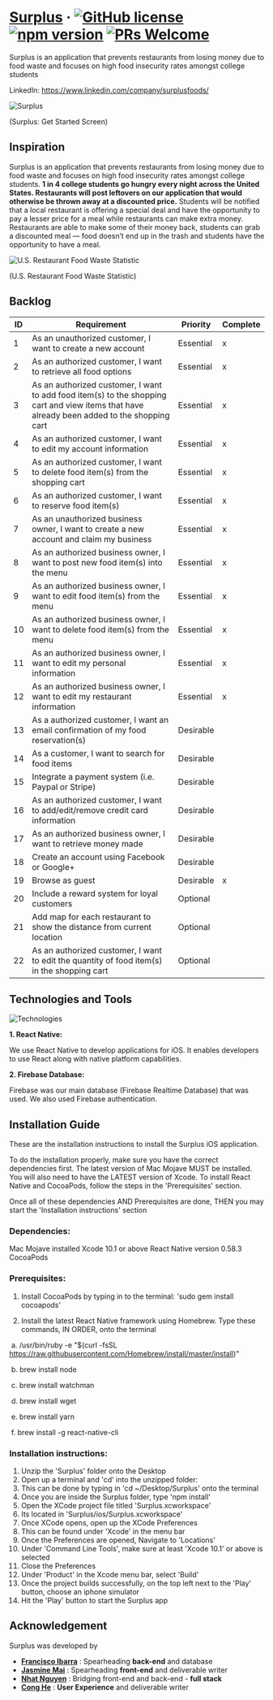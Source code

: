 # [Surplus](https://www.linkedin.com/company/surplusfoods/) &middot; [![GitHub license](https://img.shields.io/badge/license-MIT-blue.svg)](#) [![npm version](https://img.shields.io/npm/v/react.svg?style=flat)](#) [![PRs Welcome](https://img.shields.io/badge/PRs-welcome-brightgreen.svg)](#)

Surplus is an application that prevents restaurants from losing money due to food waste and focuses on high food insecurity rates amongst college students

LinkedIn: https://www.linkedin.com/company/surplusfoods/

![Surplus](https://im3.ezgif.com/tmp/ezgif-3-d718fad228dc.gif)

(Surplus: Get Started Screen)


## Inspiration

Surplus is an application that prevents restaurants from losing money due to food waste and focuses on high food insecurity rates amongst college students. **1 in 4 college students go hungry every night across the United States. Restaurants will post leftovers on our application that would otherwise be thrown away at a discounted price.** Students will be notified that a local restaurant is offering a special deal and have the opportunity to pay a lesser price for a meal while restaurants can make extra money. Restaurants are able to make some of their money back, students can grab a discounted meal — food doesn’t end up in the trash and students have the opportunity to have a meal.

![U.S. Restaurant Food Waste Statistic](https://i.imgur.com/2Xh0PSd.png)

(U.S. Restaurant Food Waste Statistic)


## Backlog

| ID | Requirement                                                                                                                                | Priority  | Complete |
|----|---------------------------------------------------------------------------------------------------------------------------------------------|-----------|----------|
| 1  | As an unauthorized customer, I want to create a new account                                                                                 | Essential |     x    |
| 2  | As an authorized customer, I want to retrieve all food options                                                                              | Essential |     x    |
| 3  | As an authorized customer, I want to add food item(s) to the shopping cart and view items that have already been added to the shopping cart | Essential |     x    |
| 4  | As an authorized customer, I want to edit my account information                                                                            | Essential |     x    |
| 5  | As an authorized customer, I want to delete food item(s) from the shopping cart                                                             | Essential |     x    |
| 6  | As an authorized customer, I want to reserve food item(s)                                                                                   | Essential |     x    |
| 7  | As an unauthorized business owner, I want to create a new account and claim my business                                                     | Essential |     x    |
| 8  | As an authorized business owner, I want to post new food item(s) into the menu                                                              | Essential |     x    |
| 9  | As an authorized business owner, I want to edit food item(s) from the menu                                                                  | Essential |     x    |
| 10 | As an authorized business owner, I want to delete food item(s) from the menu                                                                | Essential |     x    |
| 11 | As an authorized business owner, I want to edit my personal information                                                                     | Essential |     x    |
| 12 | As an authorized business owner, I want to edit my restaurant information                                                                   | Essential |     x    |
| 13 | As a authorized customer, I want an email confirmation of my food reservation(s)                                                            | Desirable |          |
| 14 | As a customer, I want to search for food items                                                                                              | Desirable |          |
| 15 | Integrate a payment system (i.e. Paypal or Stripe)                                                                                          | Desirable |          |
| 16 | As an authorized customer, I want to add/edit/remove credit card information                                                                | Desirable |          |
| 17 | As an authorized business owner, I want to retrieve money made                                                                              | Desirable |          |
| 18 | Create an account using Facebook or Google+                                                                                                 | Desirable |          |
| 19 | Browse as guest                                                                                                                             | Desirable |     x    |
| 20 | Include a reward system for loyal customers                                                                                                 | Optional  |          |
| 21 | Add map for each restaurant to show the distance from current location                                                                      | Optional  |          |
| 22 | As an authorized customer, I want to edit the quantity of food item(s) in the shopping cart                                                 | Optional  |          |


## Technologies and Tools

![Technologies](https://i.imgur.com/AoP5lOU.png)

**1. React Native:**

We use React Native to develop applications for iOS. It enables developers to use React along with native platform capabilities.

**2. Firebase Database:**

Firebase was our main database (Firebase Realtime Database) that was used. We also used Firebase authentication.


## Installation Guide
These are the installation instructions to install the Surplus iOS application. 

To do the installation properly, make sure you have the correct dependencies first. The latest version of Mac Mojave MUST be installed. You will also need to have the LATEST version of Xcode. To install React Native and CocoaPods, follow the steps in the 'Prerequisites' section. 

Once all of these dependencies AND Prerequisites are done, THEN you may start the 'Installation instructions' section

### Dependencies:
Mac Mojave installed
Xcode 10.1 or above
React Native version 0.58.3
CocoaPods 

### Prerequisites:
1. Install CocoaPods by typing in to the terminal: 'sudo gem install cocoapods'

2. Install the latest React Native framework using Homebrew. Type these commands, IN ORDER, onto the terminal

&nbsp;a. /usr/bin/ruby -e "$(curl -fsSL https://raw.githubusercontent.com/Homebrew/install/master/install)"

&nbsp;b. brew install node

&nbsp;c. brew install watchman

&nbsp;d. brew install wget

&nbsp;e. brew install yarn

&nbsp;f. brew install -g react-native-cli

### Installation instructions: 
1. Unzip the 'Surplus' folder onto the Desktop
2. Open up a terminal and 'cd' into the unzipped folder:
3. This can be done by typing in 'cd ~/Desktop/Surplus' onto the terminal
4. Once you are inside the Surplus folder, type 'npm install'
5. Open the XCode project file titled 'Surplus.xcworkspace'
6. Its located in 'Surplus/ios/Surplus.xcworkspace'
7. Once XCode opens, open up the XCode Preferences
8. This can be found under 'Xcode' in the menu bar
9. Once the Preferences are opened, Navigate to 'Locations'
10. Under 'Command Line Tools', make sure at least 'Xcode 10.1' or above is selected
11. Close the Preferences
12. Under 'Product' in the Xcode menu bar, select 'Build'
13. Once the project builds successfully, on the top left next to the 'Play' button, choose an iphone simulator
14. Hit the 'Play' button to start the Surplus app


## Acknowledgement
Surplus was developed by 
- [**Francisco Ibarra**](https://github.com/Francisco-Ibarra07) : Spearheading **back-end** and database
- [**Jasmine Mai**](https://github.com/jasminemai97) : Spearheading **front-end** and deliverable writer 
- [**Nhat Nguyen**](https://github.com/nguyen-nhat) :  Bridging front-end and back-end - **full stack**
- [**Cong He**](https://github.com/IWKUA) : **User Experience** and deliverable writer
